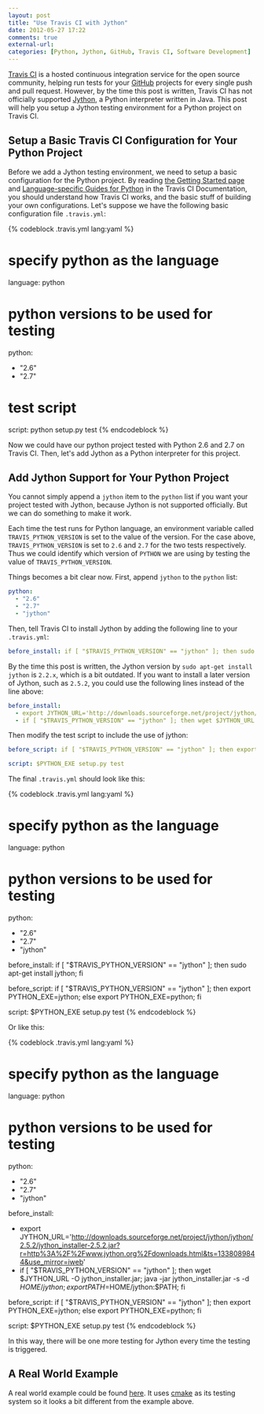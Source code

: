 ```yaml
---
layout: post
title: "Use Travis CI with Jython"
date: 2012-05-27 17:22
comments: true
external-url: 
categories: [Python, Jython, GitHub, Travis CI, Software Development]
---
```


[Travis CI][] is a hosted continuous integration service for the open source
community, helping run tests for your [GitHub][] projects for every single push
and pull request. However, by the time this post is written, Travis CI has not
officially supported [Jython][], a Python interpreter written in Java. This post
will help you setup a Jython testing environment for a Python project on Travis
CI.

<!-- more -->

## Setup a Basic Travis CI Configuration for Your Python Project

Before we add a Jython testing environment, we need to setup a basic
configuration for the Python project. By reading
[the Getting Started page][travis-getting-started] and
[Language-specific Guides for Python][travis-language-speicific-guides-python]
in the Travis CI Documentation, you should understand how Travis CI works, and
the basic stuff of building your own configurations. Let's suppose we have the
following basic configuration file `.travis.yml`:

{% codeblock .travis.yml lang:yaml %}
# specify python as the language
language: python

# python versions to be used for testing
python:
  - "2.6"
  - "2.7"

# test script
script: python setup.py test
{% endcodeblock %}

Now we could have our python project tested with Python 2.6 and 2.7 on Travis
CI. Then, let's add Jython as a Python interpreter for this project.


## Add Jython Support for Your Python Project

You cannot simply append a `jython` item to the `python` list if you want your
project tested with Jython, because Jython is not supported officially. But we
can do something to make it work.

Each time the test runs for Python language, an environment variable called
`TRAVIS_PYTHON_VERSION` is set to the value of the version. For the case above,
`TRAVIS_PYTHON_VERSION` is set to `2.6` and `2.7` for the two tests
respectively. Thus we could identify which version of `PYTHON` we are using by
testing the value of `TRAVIS_PYTHON_VERSION`.

Things becomes a bit clear now. First, append `jython` to the `python` list:

```yaml
python:
  - "2.6"
  - "2.7"
  - "jython"
```

Then, tell Travis CI to install Jython by adding the following line to your
`.travis.yml`:

```yaml
before_install: if [ "$TRAVIS_PYTHON_VERSION" == "jython" ]; then sudo apt-get install jython; fi
```

By the time this post is written, the Jython version by `sudo apt-get install
jython` is `2.2.x`, which is a bit outdated. If you want to install a later
version of Jython, such as `2.5.2`, you could use the following lines instead of
the line above:

```yaml
before_install:
  - export JYTHON_URL='http://downloads.sourceforge.net/project/jython/jython/2.5.2/jython_installer-2.5.2.jar?r=http%3A%2F%2Fwww.jython.org%2Fdownloads.html&ts=1338089844&use_mirror=iweb'
  - if [ "$TRAVIS_PYTHON_VERSION" == "jython" ]; then wget $JYTHON_URL -O jython_installer.jar; java -jar jython_installer.jar -s -d $HOME/jython; export PATH=$HOME/jython:$PATH; fi
```

Then modify the test script to include the use of jython:

```yaml
before_script: if [ "$TRAVIS_PYTHON_VERSION" == "jython" ]; then export PYTHON_EXE=jython; else export PYTHON_EXE=python; fi

script: $PYTHON_EXE setup.py test
```

The final `.travis.yml` should look like this:

{% codeblock .travis.yml lang:yaml %}
# specify python as the language
language: python

# python versions to be used for testing
python:
  - "2.6"
  - "2.7"
  - "jython"

before_install: if [ "$TRAVIS_PYTHON_VERSION" == "jython" ]; then sudo apt-get install jython; fi

before_script: if [ "$TRAVIS_PYTHON_VERSION" == "jython" ]; then export PYTHON_EXE=jython; else export PYTHON_EXE=python; fi

script: $PYTHON_EXE setup.py test
{% endcodeblock %}

Or like this:

{% codeblock .travis.yml lang:yaml %}
# specify python as the language
language: python

# python versions to be used for testing
python:
  - "2.6"
  - "2.7"
  - "jython"

before_install:
  - export JYTHON_URL='http://downloads.sourceforge.net/project/jython/jython/2.5.2/jython_installer-2.5.2.jar?r=http%3A%2F%2Fwww.jython.org%2Fdownloads.html&ts=1338089844&use_mirror=iweb'
  - if [ "$TRAVIS_PYTHON_VERSION" == "jython" ]; then wget $JYTHON_URL -O jython_installer.jar; java -jar jython_installer.jar -s -d $HOME/jython; export PATH=$HOME/jython:$PATH; fi

before_script: if [ "$TRAVIS_PYTHON_VERSION" == "jython" ]; then export PYTHON_EXE=jython; else export PYTHON_EXE=python; fi

script: $PYTHON_EXE setup.py test
{% endcodeblock %}


In this way, there will be one more testing for Jython every time the testing is
triggered.


## A Real World Example

A real world example could be found
[here](https://github.com/editorconfig/editorconfig-core-py/blob/75e12f97e605accbdbb94bbb31c50faecc5a0c36/.travis.yml).
It uses [cmake][] as its testing system so it looks a bit different from the
example above.


[GitHub]: http://github.com
[Jython]: http://www.jython.org
[Travis CI]: http://travis-ci.org
[cmake]: http://www.cmake.org
[travis-getting-started]: http://about.travis-ci.org/docs/user/getting-started/
[travis-language-speicific-guides-python]: http://about.travis-ci.org/docs/user/languages/python/
